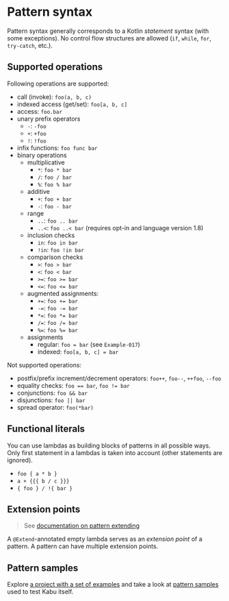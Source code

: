 
# Pattern syntax

Pattern syntax generally corresponds to a Kotlin *statement* syntax (with some exceptions). No control flow structures are allowed (`if`, `while`, `for`, `try-catch`, etc.).

## Supported operations
Following operations are supported:
- call (invoke): `foo(a, b, c)`
- indexed access (get/set): `foo[a, b, c]`
- access: `foo.bar`
- unary prefix operators
	- `-`: `-foo`
	- `+`: `+foo`
	- `!`: `!foo`
- infix functions: `foo func bar`
- binary operations
	- multiplicative
		- `*`: `foo * bar`
        - `/`: `foo / bar`
        - `%`: `foo % bar`
    - additive
		- `+`: `foo + bar`
        - `-`: `foo - bar`
    - range
	    - `..`: `foo .. bar`
	    - `..<`: `foo ..< bar` (requires opt-in and language version 1.8)
    - inclusion checks
    	- `in`: `foo in bar`
    	- `!in`: `foo !in bar`
    - comparison checks
    	- `>`: `foo > bar`
    	- `<`: `foo < bar`
    	- `>=`: `foo >= bar`
    	- `<=`: `foo <= bar`
    - augmented assignments:
	    - `+=`: `foo += bar`
        - `-=`: `foo -= bar`
        - `*=`: `foo *= bar`
        - `/=`: `foo /= bar`
        - `%=`: `foo %= bar`
    - assignments
	    - regular: `foo = bar` (see `Example-017`)
	    - indexed: `foo[a, b, c] = bar`

Not supported operations:
- postfix/prefix increment/decrement operators: `foo++`, `foo--`, `++foo`, `--foo`
- equality checks: `foo == bar`, `foo != bar`
- conjunctions: `foo && bar`
- disjunctions: `foo || bar`
- spread operator: `foo(*bar)`

## Functional literals
You can use lambdas as building blocks of patterns in all possible ways. Only first statement in a lambdas is taken into account (other statements are ignored).
- `foo { a * b }`
- `a + {{{ b / c }}}`
- `{ foo } / !{ bar }`

## Extension points
> See [documentation on pattern extending](patternExtension.md)

A `@Extend`-annotated empty lambda serves as an *extension point* of a pattern. A pattern can have multiple extension points.

## Pattern samples
Explore [a project with a set of examples](https://github.com/bipokot/KabuExamples) and take a look at [pattern samples](samples) used to test Kabu itself.

